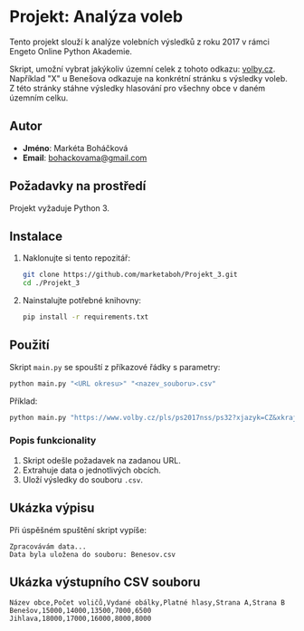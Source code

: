 # Projekt: Analýza voleb

Tento projekt slouží k analýze volebních výsledků z roku 2017 v rámci Engeto Online Python Akademie.

Skript, umožní vybrat jakýkoliv územní celek z tohoto odkazu:  [volby.cz](https://www.volby.cz/pls/ps2017nss/ps32?xjazyk=CZ&xkraj=12&xnumnuts=7103). Například "X" u Benešova odkazuje na konkrétní stránku s výsledky voleb. Z této stránky stáhne výsledky hlasování pro všechny obce v daném územním celku.

## Autor
- **Jméno**: Markéta Boháčková  
- **Email**: bohackovama@gmail.com

## Požadavky na prostředí
Projekt vyžaduje Python 3. 

## Instalace

1. Naklonujte si tento repozitář:
   ```sh
   git clone https://github.com/marketaboh/Projekt_3.git
   cd ./Projekt_3
   ```

2. Nainstalujte potřebné knihovny:
   ```sh
   pip install -r requirements.txt
   ```

## Použití

Skript `main.py` se spouští z příkazové řádky s parametry:
```sh
python main.py "<URL okresu>" "<nazev_souboru>.csv"
```

Příklad:
```sh
python main.py "https://www.volby.cz/pls/ps2017nss/ps32?xjazyk=CZ&xkraj=12&xnumnuts=7103" "Benesov.csv"
```

### Popis funkcionality
1. Skript odešle požadavek na zadanou URL.
2. Extrahuje data o jednotlivých obcích.
3. Uloží výsledky do souboru `.csv`.

## Ukázka výpisu

Při úspěšném spuštění skript vypíše:
```
Zpracovávám data...
Data byla uložena do souboru: Benesov.csv
```

## Ukázka výstupního CSV souboru

```csv
Název obce,Počet voličů,Vydané obálky,Platné hlasy,Strana A,Strana B
Benešov,15000,14000,13500,7000,6500
Jihlava,18000,17000,16000,8000,8000
``` 
